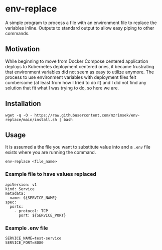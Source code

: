 # env-replace

A simple program to process a file with an environment file to replace the variables inline. Outputs to standard output to allow easy piping to other commands.

## Motivation

While beginning to move from Docker Compose centered application deploys to Kubernetes deployment centered ones, it became frustrating that environment variables did not seem as easy to utilize anymore. The process to use environment variables with deployment files felt cumbersome (at least from how I tried to do it) and I did not find any solution that fit what I was trying to do, so here we are.

## Installation

`wget -q -O - https://raw.githubusercontent.com/mzrimsek/env-replace/main/install.sh | bash`

## Usage

It is assumed a the file you want to substitute value into and a `.env` file exists where you are running the command.

`env-replace <file_name>`

### Example file to have values replaced
```
apiVersion: v1
kind: Service
metadata:
  name: ${SERVICE_NAME}
spec:
  ports:
    - protocol: TCP
      port: ${SERVICE_PORT}
```

### Example .env file
```
SERVICE_NAME=test-service
SERVICE_PORT=8080
```